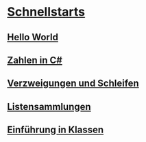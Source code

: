 # [Schnellstarts](index.md)
## [Hello World](hello-world.yml)
## [Zahlen in C#](numbers-in-csharp.yml)
## [Verzweigungen und Schleifen](branches-and-loops.yml)
## [Listensammlungen](list-collection.yml)
## [Einführung in Klassen](introduction-to-classes.md)
